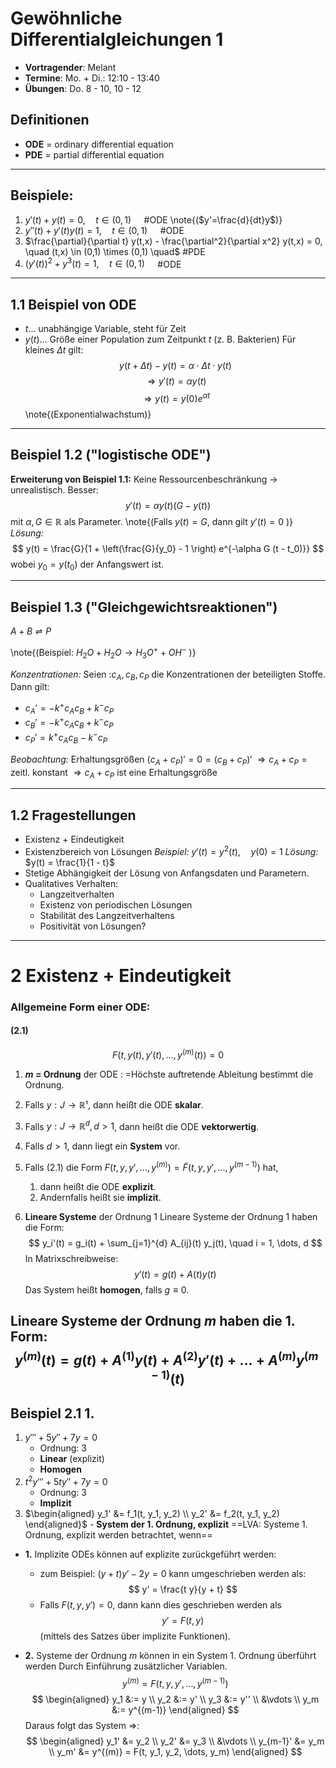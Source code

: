 # Gewöhnliche Differentialgleichungen 1 

- **Vortragender**: Melant 
- **Termine**: Mo. + Di.: 12:10 - 13:40 
- **Übungen**: Do. 8 - 10, 10 - 12 
## Definitionen 
- **ODE** = ordinary differential equation 
- **PDE** = partial differential equation  
---
## Beispiele:
1. $y'(t) + y(t) = 0, \quad t \in (0,1) \quad$ #ODE
\note{($y'=\frac{d}{dt}y$)}
1. $y''(t) + y'(t) y(t) = 1, \quad t \in (0,1) \quad$ #ODE 
2. $\frac{\partial}{\partial t} y(t,x) - \frac{\partial^2}{\partial x^2} y(t,x) = 0, \quad (t,x) \in (0,1) \times (0,1) \quad$ #PDE 
3. $(y'(t))^2 + y^3(t) = 1, \quad t \in (0,1) \quad$ #ODE 

--- 
## 1.1 Beispiel von ODE 
- $t \dots$  unabhängige Variable, steht für Zeit
- $y(t) \dots$ Größe einer Population zum Zeitpunkt $t$ (z. B. Bakterien) Für kleines $\Delta t$ gilt: $$ y(t + \Delta t) - y(t) = \alpha \cdot \Delta t \cdot y(t) $$ $$ \Rightarrow y'(t) = \alpha y(t) $$ $$ \Rightarrow y(t) = y(0) e^{\alpha t} $$ \note{(Exponentialwachstum)}
--- 
## Beispiel 1.2 ("logistische ODE") 

**Erweiterung von Beispiel 1.1:** Keine Ressourcenbeschränkung $\rightarrow$ unrealistisch. Besser: $$ y'(t) = \alpha y(t) (G - y(t)) $$ mit $\alpha, G \in \mathbb{R}$ als Parameter. 
\note{(Falls $y(t) = G$, dann gilt $y'(t) = 0$ )}
*Lösung:*$$ y(t) = \frac{G}{1 + \left(\frac{G}{y_0} - 1 \right) e^{-\alpha G (t - t_0)}} $$ wobei $y_0 = y(t_0)$ der Anfangswert ist.

---
## Beispiel 1.3 ("Gleichgewichtsreaktionen") 

$A + B \rightleftharpoons P$

\note{(Beispiel: $H_2O + H_2O \rightarrow H_3O^+ + OH^-$ )}

*Konzentrationen:* Seien :$c_A, c_B, c_P$ die Konzentrationen der beteiligten Stoffe. Dann gilt: 
- $c_A' = -k^+ c_A c_B + k^- c_P$ 
- $c_B' = -k^+ c_A c_B + k^- c_P$
- $c_P' = k^+ c_A c_B - k^- c_P$
 
 *Beobachtung:* 
 Erhaltungsgrößen $(c_A + c_P)' = 0 = (c_B + c_P)'$ $\Rightarrow c_A + c_P = \text{zeitl. konstant}$ $\Rightarrow c_A + c_P \text{ ist eine Erhaltungsgröße}$

---

## 1.2 Fragestellungen 
- Existenz + Eindeutigkeit
-  Existenzbereich von Lösungen 
	*Beispiel:* $y'(t) = y^2(t), \quad y(0) = 1$ 
	*Lösung:* $y(t) = \frac{1}{1 - t}$
-  Stetige Abhängigkeit der Lösung von Anfangsdaten und Parametern.
- Qualitatives Verhalten:
	- Langzeitverhalten
	- Existenz von periodischen Lösungen
	- Stabilität des Langzeitverhaltens
	- Positivität von Lösungen?

---

# 2 Existenz + Eindeutigkeit

### Allgemeine Form einer ODE:

#### (2.1)
$$F(t, y(t), y'(t), \dots, y^{(m)}(t)) = 0$$  

1. **$m$ = Ordnung** der ODE : =Höchste auftretende Ableitung bestimmt die Ordnung.

2. Falls $y: J \to \mathbb{R}¹$, dann heißt die ODE **skalar**.

3. Falls $y: J \to \mathbb{R}^d, d > 1$, dann heißt die ODE **vektorwertig**.

4. Falls $d > 1$, dann liegt ein **System** vor.

5. Falls (2.1) die Form  $F(t, y, y', \dots, y^{(m)}) = \tilde{F}(t, y, y', \dots, y^{(m-1)})$  hat,
	1. dann heißt die ODE **explizit**. 
	2. Andernfalls heißt sie **implizit**.
6. **Lineare Systeme** der Ordnung 1 Lineare Systeme der Ordnung 1 haben die Form: $$ y_i'(t) = g_i(t) + \sum_{j=1}^{d} A_{ij}(t) y_j(t), \quad i = 1, \dots, d $$ In Matrixschreibweise: $$ y'(t) = g(t) + A(t) y(t) $$ Das System heißt **homogen**, falls $g \equiv 0$.

Lineare Systeme der Ordnung $m$ haben die **1. Form**: 
$$ y^{(m)}(t) = g(t) + A^{(1)} y(t) + A^{(2)} y'(t) + \dots + A^{(m)} y^{(m-1)}(t) $$ 
--- 

## Beispiel 2.1 1. 

1. $y''' + 5 y'' + 7y = 0$
	- Ordnung: 3 
	- **Linear** (explizit) 
	- **Homogen** 
2. $t^2 y''' + 5 t y'' + 7y = 0$
	- Ordnung: 3 
	- **Implizit**
3.  $\begin{aligned} y_1' &= f_1(t, y_1, y_2) \\ y_2' &= f_2(t, y_1, y_2) \end{aligned}$ - **System der 1. Ordnung, explizit**
==LVA: Systeme 1. Ordnung, explizit werden betrachtet, wenn==

- **1.** Implizite ODEs können auf explizite zurückgeführt werden: 
	- zum Beispiel: $(y + t) y' - 2y = 0$ kann umgeschrieben werden als: $$ y' = \frac{t y}{y + t} $$
	- Falls $F(t, y, y') = 0$, dann kann dies geschrieben werden als $$ y' = F(t, y)$$ (mittels des Satzes über implizite Funktionen). 
	
- **2.** Systeme der Ordnung $m$ können in ein System 1. Ordnung überführt werden 
 Durch Einführung zusätzlicher Variablen.
$$ y^{(m)} = F(t, y, y', \dots, y^{(m-1)}) $$$$ \begin{aligned} y_1 &:= y \\ y_2 &:= y' \\ y_3 &:= y'' \\ &\vdots \\ y_m &:= y^{(m-1)} \end{aligned} $$ Daraus folgt das System $\Rightarrow$: $$ \begin{aligned} y_1' &= y_2 \\ y_2' &= y_3 \\ &\vdots \\ y_{m-1}' &= y_m \\ y_m' &= y^{(m)} = F(t, y_1, y_2, \dots, y_m) \end{aligned} $$